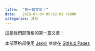 ```yaml
---
title:  "第一篇文章！"
date:   2018-07-04 00:02:01 +0800
categories: 其他
---
```

這是我們部落格的第一篇文章！

本部落格部使用 [Jekyll](https://jekyllrb.com/) 並放在 [GitHub Pages](https://pages.github.com/)

